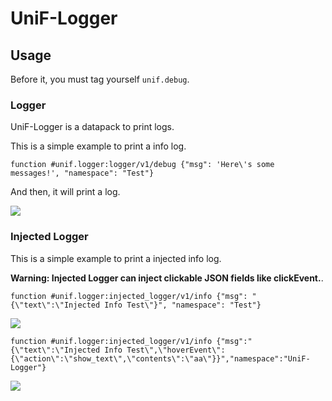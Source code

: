 # UniF-Logger

## Usage

Before it, you must tag yourself `unif.debug`.

### Logger

UniF-Logger is a datapack to print logs.

This is a simple example to print a info log.

```mcfunction
function #unif.logger:logger/v1/debug {"msg": 'Here\'s some messages!', "namespace": "Test"}
```

And then, it will print a log.

![](https://z1.ax1x.com/2023/09/22/pPo6Qw4.png)

### Injected Logger

This is a simple example to print a injected info log.

**Warning: Injected Logger can inject clickable JSON fields like clickEvent.**.

```mcfunction
function #unif.logger:injected_logger/v1/info {"msg": "{\"text\":\"Injected Info Test\"}", "namespace": "Test"}
```

![](https://z1.ax1x.com/2023/09/22/pPoHYLj.png)

```mcfunction
function #unif.logger:injected_logger/v1/info {"msg":"{\"text\":\"Injected Info Test\",\"hoverEvent\":{\"action\":\"show_text\",\"contents\":\"aa\"}}","namespace":"UniF-Logger"}
```

![](https://z1.ax1x.com/2023/09/22/pPoH0YV.png)